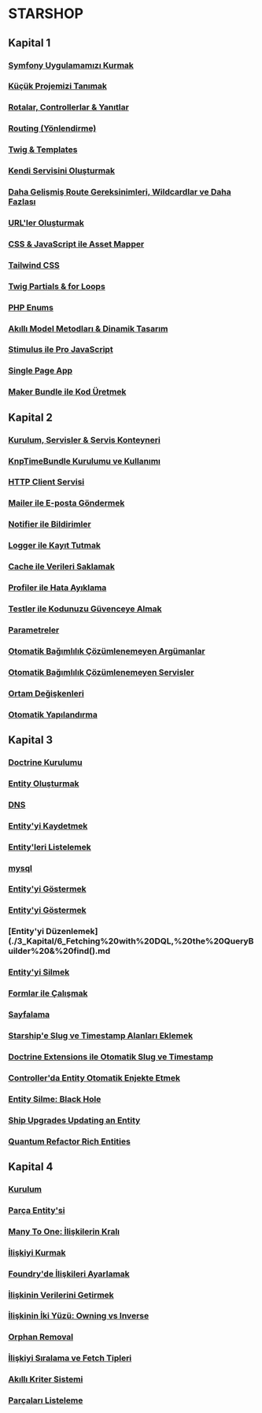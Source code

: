 # STARSHOP

## Kapital 1

### [Symfony Uygulamamızı Kurmak](./1_Kapital/1_%20Setting%20up%20our%20Symfony%20App.md)

### [Küçük Projemizi Tanımak](./1_Kapital/2_%20Getting%20to%20Know%20our%20Tiny%20Project.md)

### [Rotalar, Controllerlar & Yanıtlar](./1_Kapital/3_Routes%20Controllers%20&%20Responses.md)

### [Routing (Yönlendirme)](./1_Kapital/3.1_Routing.md)

### [Twig & Templates](./1_Kapital/5_Twig%20&%20Templates.md)

### [Kendi Servisini Oluşturmak](./1_Kapital/10_Creating%20your%20own%20Service.md)

### [Daha Gelişmiş Route Gereksinimleri, Wildcardlar ve Daha Fazlası](./1_Kapital/11_Fancier%20Routes%20Requirements%2C%20Wildcards%2C%20and%20More.md)

### [URL'ler Oluşturmak](./1_Kapital/12_Generating%20URLs.md)

### [CSS & JavaScript ile Asset Mapper](./1_Kapital/13.CSS%20&%20JavaScript%20with%20Asset%20Mapper.md)

### [Tailwind CSS](./1_Kapital/14.Tailwind%20CSS.md)

### [Twig Partials & for Loops](./1_Kapital/15_Twig%20Partials%20&%20for%20Loops.md)

### [PHP Enums](./1_Kapital/16_%20PHP%20Enums.md)

### [Akıllı Model Metodları & Dinamik Tasarım](./1_Kapital/17_Smart%20Model%20Methods%20&%20Making%20the%20Design%20Dynamic.md)

### [Stimulus ile Pro JavaScript](./1_Kapital/18.%20Stimulus%20Writing%20Pro%20JavaScript.md)

### [Single Page App](./1_Kapital/19_Your%20Single%20Page%20App.md)

### [Maker Bundle ile Kod Üretmek](./1_Kapital/20_Maker%20Bundle%20Let%27s%20Generate%20Some%20Code.md)

## Kapital 2

### [Kurulum, Servisler & Servis Konteyneri](./2_Kapital/1_Setup%2C%20Services%20&%20the%20Service%20Container.md)

### [KnpTimeBundle Kurulumu ve Kullanımı](./2_Kapital/2_KnpTimeBundle%20Install%20the%20Bundle%2C%20Get%20its%20Service.md)

### [HTTP Client Servisi](./2_Kapital/3_The%20HTTP%20Client%20Service.md)

### [Mailer ile E-posta Göndermek](./2_Kapital/4_Mailer%20Sending%20Emails.md)

### [Notifier ile Bildirimler](./2_Kapital/5_Notifier%20Sending%20Notifications.md)

### [Logger ile Kayıt Tutmak](./2_Kapital/6_Logger%20Logging.md)

### [Cache ile Verileri Saklamak](./2_Kapital/7_Cache%20Storing%20Data.md)

### [Profiler ile Hata Ayıklama](./2_Kapital/8_Profiler%20Debugging.md)

### [Testler ile Kodunuzu Güvenceye Almak](./2_Kapital/9_Tests%20Testing%20your%20Code.md)

### [Parametreler](./2_Kapital/10_Parameters.md)

### [Otomatik Bağımlılık Çözümlenemeyen Argümanlar](./2_Kapital/11_Non-Autowireable%20Arguments.md)

### [Otomatik Bağımlılık Çözümlenemeyen Servisler](./2_Kapital/12_Non-Autowireable%20Services.md)

### [Ortam Değişkenleri](./2_Kapital/13_Environment%20Variables.md)

### [Otomatik Yapılandırma](./2_Kapital/14_Autoconfiguration.md)

## Kapital 3

### [Doctrine Kurulumu](./3_Kapital/1_Installing%20Doctrine.md)

### [Entity Oluşturmak](./3_Kapital/2_Database%20Setup%20&%20Docker.md)

### [DNS](./3_Kapital/2_1_DSN.md)

### [Entity'yi Kaydetmek](./3_Kapital/3_Starship%20Entity.md)

### [Entity'leri Listelemek](./3_Kapital/4_Migrations.md)

### [mysql](./3_Kapital/4_1_mysql.md)

### [Entity'yi Göstermek](./3_Kapital/5_Inserting%20Data%20via%20Fixtures.md)

### [Entity'yi Göstermek](./3_Kapital/5_1_Inserting%20Data%20via%20Fixtures.md)

### [Entity'yi Düzenlemek](./3_Kapital/6_Fetching%20with%20DQL,%20the%20QueryBuilder%20&%20find().md

### [Entity'yi Silmek](./3_Kapital/7_Cosmic%20Queries%20the%20Repository%20Class.md)

### [Formlar ile Çalışmak](./3_Kapital/8_Alien%20Tech%20for%20Fixtures%20Foundry%20&%20Faker.md)

### [Sayfalama](./3_Kapital/9_Pagination.md)

### [Starship'e Slug ve Timestamp Alanları Eklemek](./3_Kapital/10_%20Starship%20Upgrade%20Adding%20Slug%20and%20Timestamp%20Fields.md)

### [Doctrine Extensions ile Otomatik Slug ve Timestamp](./3_Kapital/11_Auto%20Slug%20and%20Timestamps%20with%20Doctrine%20Extensions.md)

### [Controller'da Entity Otomatik Enjekte Etmek](./3_Kapital/12_High-Tech%20Controllers%20Auto-inject%20Entities.md)

### [Entity Silme: Black Hole](./3_Kapital/13_Black%20Hole%20Deleting%20Entities.md)

### [Ship Upgrades Updating an Entity](./3_Kapital/14_Ship%20Upgrades%20Updating%20an%20Entity.md)

### [Quantum Refactor Rich Entities](./3_Kapital/15_Quantum%20Refactor%20Rich%20Entities.md)

## Kapital 4

### [Kurulum](./4_Kapital/1_Setup.md)

### [Parça Entity'si](./4_Kapital/2_%20Part%20Entity.md)

### [Many To One: İlişkilerin Kralı](./4_Kapital/3_Many%20To%20One%20The%20King%20of%20Relationships.md)

### [İlişkiyi Kurmak](./4_Kapital/4_Setting%20the%20Relation.md)

### [Foundry'de İlişkileri Ayarlamak](./4_Kapital/5_1_Setting%20Relations%20in%20Foundry.md)

### [İlişkinin Verilerini Getirmek](./4_Kapital/6_Fetching%20a%20Relation's%20Data.md)

### [İlişkinin İki Yüzü: Owning vs Inverse](./4_Kapital/7_1_The%20Two%20Sides%20of%20a%20Relation%20Owning%20vs%20Inverse.md)

### [Orphan Removal](./4_Kapital/8_1_Orphan%20Removal.md)

### [İlişkiyi Sıralama ve Fetch Tipleri](./4_Kapital/9_1_Ordering%20a%20Relation%20and%20fetch%20type.md)

### [Akıllı Kriter Sistemi](./4_Kapital/10_1_%20The%20Clever%20Criteria%20System.md)

### [Parçaları Listeleme](./4_Kapital/11_1_Listing%20Parts.md)
